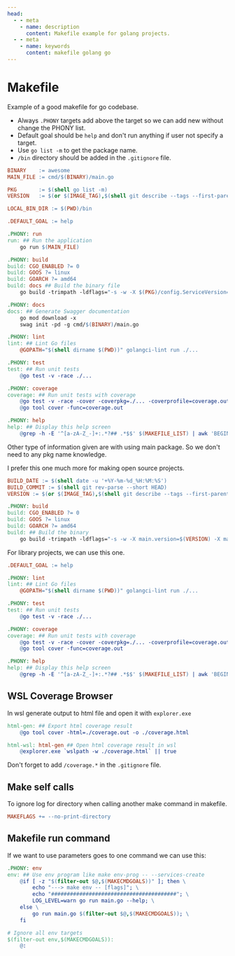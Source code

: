 ```yaml
---
head:
  - - meta
    - name: description
      content: Makefile example for golang projects.
  - - meta
    - name: keywords
      content: makefile golang go
---
```


# Makefile

Example of a good makefile for go codebase.

- Always `.PHONY` targets add above the target so we can add new without change the PHONY list.
- Default goal should be `help` and don't run anything if user not specify a target.
- Use `go list -m` to get the package name.
- `/bin` directory should be added in the `.gitignore` file.

```makefile
BINARY    := awesome
MAIN_FILE := cmd/$(BINARY)/main.go

PKG       := $(shell go list -m)
VERSION   := $(or $(IMAGE_TAG),$(shell git describe --tags --first-parent --match "v*" 2> /dev/null || echo v0.0.0))

LOCAL_BIN_DIR := $(PWD)/bin

.DEFAULT_GOAL := help

.PHONY: run
run: ## Run the application
	go run $(MAIN_FILE)

.PHONY: build
build: CGO_ENABLED ?= 0
build: GOOS ?= linux
build: GOARCH ?= amd64
build: docs ## Build the binary file
	go build -trimpath -ldflags="-s -w -X $(PKG)/config.ServiceVersion=$(VERSION)" -o $(LOCAL_BIN_DIR)/$(BINARY) $(MAIN_FILE)

.PHONY: docs
docs: ## Generate Swagger documentation
	go mod download -x
	swag init -pd -g cmd/$(BINARY)/main.go

.PHONY: lint
lint: ## Lint Go files
	@GOPATH="$(shell dirname $(PWD))" golangci-lint run ./...

.PHONY: test
test: ## Run unit tests
	@go test -v -race ./...

.PHONY: coverage
coverage: ## Run unit tests with coverage
	@go test -v -race -cover -coverpkg=./... -coverprofile=coverage.out -covermode=atomic ./...
	@go tool cover -func=coverage.out

.PHONY: help
help: ## Display this help screen
	@grep -h -E '^[a-zA-Z_-]+:.*?## .*$$' $(MAKEFILE_LIST) | awk 'BEGIN {FS = ":.*?## "}; {printf "\033[36m%-30s\033[0m %s\n", $$1, $$2}'
```

Other type of information given are with using main package. So we don't need to any pkg name knowledge.

I prefer this one much more for making open source projects.

```makefile
BUILD_DATE := $(shell date -u '+%Y-%m-%d_%H:%M:%S')
BUILD_COMMIT := $(shell git rev-parse --short HEAD)
VERSION := $(or $(IMAGE_TAG),$(shell git describe --tags --first-parent --match "v*" 2> /dev/null || echo v0.0.0))

.PHONY: build
build: CGO_ENABLED ?= 0
build: GOOS ?= linux
build: GOARCH ?= amd64
build: ## Build the binary
	go build -trimpath -ldflags="-s -w -X main.version=$(VERSION) -X main.commit=$(BUILD_COMMIT) -X main.date=$(BUILD_DATE)" -o bin/$(BINARY_NAME) $(BINARY_PATH)
```

For library projects, we can use this one.

```makefile
.DEFAULT_GOAL := help

.PHONY: lint
lint: ## Lint Go files
	@GOPATH="$(shell dirname $(PWD))" golangci-lint run ./...

.PHONY: test
test: ## Run unit tests
	@go test -v -race ./...

.PHONY: coverage
coverage: ## Run unit tests with coverage
	@go test -v -race -cover -coverpkg=./... -coverprofile=coverage.out -covermode=atomic ./...
	@go tool cover -func=coverage.out

.PHONY: help
help: ## Display this help screen
	@grep -h -E '^[a-zA-Z_-]+:.*?## .*$$' $(MAKEFILE_LIST) | awk 'BEGIN {FS = ":.*?## "}; {printf "\033[36m%-30s\033[0m %s\n", $$1, $$2}'
```

## WSL Coverage Browser

In wsl generate output to html file and open it with `explorer.exe`

```makefile
html-gen: ## Export html coverage result
	@go tool cover -html=./coverage.out -o ./coverage.html

html-wsl: html-gen ## Open html coverage result in wsl
	@explorer.exe `wslpath -w ./coverage.html` || true
```

Don't forget to add `/coverage.*` in the `.gitignore` file.

## Make self calls

To ignore log for directory when calling another make command in makefile.

```makefile
MAKEFLAGS += --no-print-directory
```

## Makefile run command

If we want to use parameters goes to one command we can use this:

```makefile
.PHONY: env
env: ## Use env program like make env-prog -- --services-create
	@if [ -z "$(filter-out $@,$(MAKECMDGOALS))" ]; then \
		echo "---> make env -- [flags]"; \
		echo "########################################"; \
		LOG_LEVEL=warn go run main.go --help; \
	else \
		go run main.go $(filter-out $@,$(MAKECMDGOALS)); \
	fi

# Ignore all env targets
$(filter-out env,$(MAKECMDGOALS)):
	@:
```
